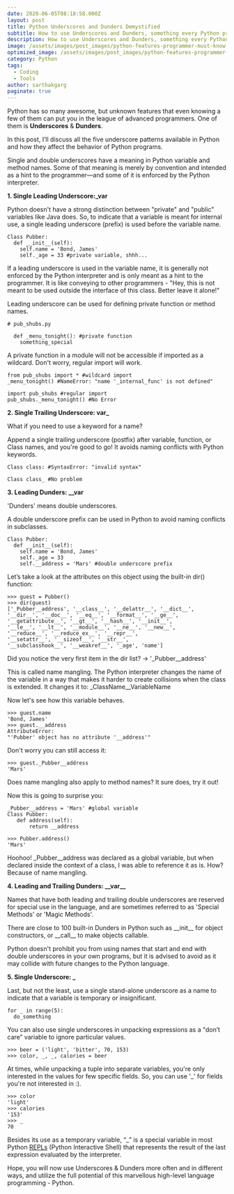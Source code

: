 ```yaml
---
date: 2020-06-05T08:18:58.000Z
layout: post
title: Python Underscores and Dunders Demystified
subtitle: How to use Underscores and Dunders, something every Python programmer must know
description: How to use Underscores and Dunders, something every Python programmer must know
image: /assets/images/post_images/python-features-programmer-must-know.webp
optimized_image: /assets/images/post_images/python-features-programmer-must-know.webp
category: Python
tags:
  - Coding
  - Tools
author: sarthakgarg
paginate: true
---
```

Python has so many awesome, but unknown features that even knowing a few of them can put you in the league of advanced programmers. One of them is **Underscores** & **Dunders**.

In this post, I’ll discuss all the five underscore patterns available in Python and how they affect the behavior of Python programs.

Single and double underscores have a meaning in Python variable and method names. Some of that meaning is merely by convention and intended as a hint to the programmer—and some of it is enforced by the Python interpreter.

**1. Single Leading Underscore:_var**

Python doesn't have a strong distinction between "private" and "public" variables like Java does. So, to indicate that a variable is meant for internal use, a single leading underscore (prefix) is used before the variable name.

```
Class Pubber:
  def __init__(self):
    self.name = 'Bond, James'
    self._age = 33 #private variable, shhh...
```

If a leading underscore is used in the variable name, it is generally not enforced by the Python interpreter and is only meant as a hint to the programmer. It is like conveying to other programmers - "Hey, this is not meant to be used outside the interface of this class. Better leave it alone!"

Leading underscore can be used for defining private function or method names. 

```
# pub_shubs.py

  def _menu_tonight(): #private function
    something_special
```

A private function in a module will not be accessible if imported as a wildcard. Don't worry, regular import will work. 

```
from pub_shubs import * #wildcard import
_menu_tonight() #NameError: "name '_internal_func' is not defined"

import pub_shubs #regular import
pub_shubs._menu_tonight() #No Error
```

**2. Single Trailing Underscore: var_**

What if you need to use a keyword for a name? 

Append a single trailing underscore (postfix) after variable, function, or Class names, and you're good to go! It avoids naming conflicts with Python keywords.

```
Class class: #SyntaxError: "invalid syntax"

Class class_ #No problem
```

**3. Leading Dunders: __var**

'Dunders' means double underscores.

A double underscore prefix can be used in Python to avoid naming conflicts in subclasses.

```
Class Pubber:
  def __init__(self):
    self.name = 'Bond, James'
    self._age = 33
    self.__address = 'Mars' #double underscore prefix
```

Let’s take a look at the attributes on this object using the built-in dir()
function:

```
>>> guest = Pubber()
>>> dir(guest)
['_Pubber__address', '__class__', '__delattr__', '__dict__',
'__dir__', '__doc__', '__eq__', '__format__', '__ge__',
'__getattribute__', '__gt__', '__hash__', '__init__',
'__le__', '__lt__', '__module__', '__ne__', '__new__',
'__reduce__', '__reduce_ex__', '__repr__',
'__setattr__', '__sizeof__', '__str__',
'__subclasshook__', '__weakref__', '_age', 'name']
```

Did you notice the very first item in the dir list? -> '_Pubber__address'

This is called name mangling. The Python interpreter changes the name of the variable in a way that makes it harder to create collisions when the class is extended. It changes it to: _ClassName__VariableName

Now let's see how this variable behaves.

```
>>> guest.name
'Bond, James'
>>> guest.__address
AttributeError:
"'Pubber' object has no attribute '__address'"
```

Don't worry you can still access it:

```
>>> guest._Pubber__address
'Mars'
```

Does name mangling also apply to method names? It sure does, try it out!

Now this is going to surprise you:

```
_Pubber__address = 'Mars' #global variable
Class Pubber:
   def address(self):
       return __address
```

```
>>> Pubber.address()
'Mars'
```

Hoohoo! _Pubber__address was declared as a global variable, but when declared inside the context of a class, I was able to reference it as is. How? Because of name mangling.

**4. Leading and Trailing Dunders: \_\_var_\_**

Names that have both leading and trailing double underscores are reserved for special use in the language, and are sometimes referred to as 'Special Methods' or 'Magic Methods'.

There are close to 100 built-in Dunders in Python such as \_\_init\_\_ for object constructors, or \_\_call_\_ to make objects callable. 

Python doesn't prohibit you from using names that start and end with double underscores in your own programs, but it is advised to avoid as it may collide with future changes to the Python language.

**5. Single Underscore: _**

Last, but not the least, use a single stand-alone underscore as a name to indicate that a variable is temporary or insignificant.

```
for _ in range(5):
  do_something
```

You can also use single underscores in unpacking expressions as a "don’t care” variable to ignore particular values.

```
>>> beer = ('light', 'bitter', 70, 153)
>>> color, _, _, calories = beer
```

At times, while unpacking a tuple into separate variables, you're only interested in the values for few specific fields. So, you can use '_' for fields you're not interested in :).

```
>>> color
'light'
>>> calories
'153'
>>> _
70
```
Besides its use as a temporary variable, “_” is a special variable in most Python [REPLs](https://pythonprogramminglanguage.com/repl/) (Python Interactive Shell) that represents the result of the last expression evaluated by the interpreter.

Hope, you will now use Underscores & Dunders more often and in different ways, and utilize the full potential of this marvellous high-level language programming - Python. 